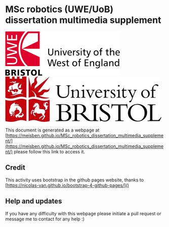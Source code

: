 # MSc robotics (UWE/UoB) dissertation multimedia supplement

[![logoPicture](images/uwe_uni_logo.png)](https://www.girlsintocoding.com/)
[![logoPicture](images/bristol_uni_logo.jpg)](https://www.girlsintocoding.com/)

This document is generated as a webpage at [https://meisben.github.io/MSc_robotics_dissertation_multimedia_supplement/](https://meisben.github.io/MSc_robotics_dissertation_multimedia_supplement/) please follow this link to access it.

## Credit

This activity uses bootstrap in the github pages website, thanks to [https://nicolas-van.github.io/bootstrap-4-github-pages/]()

## Help and updates

If you have any difficulty with this webpage please initiate a pull request or message me to contact for any help :)
